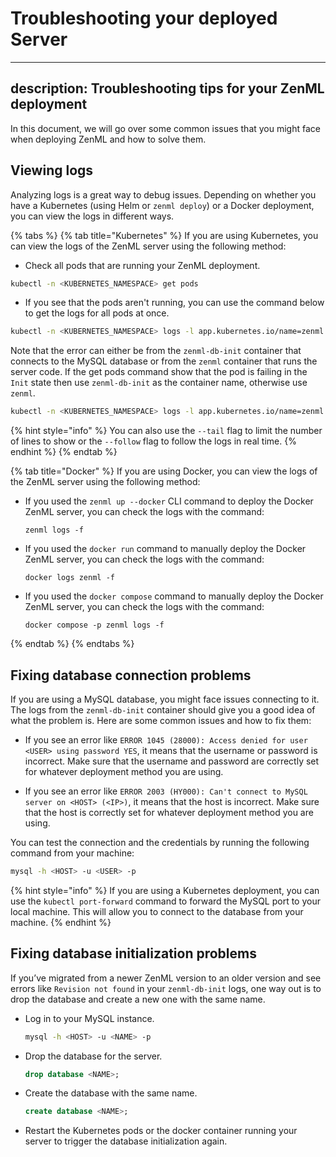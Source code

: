 # Troubleshooting your deployed Server

---
description: Troubleshooting tips for your ZenML deployment
---

In this document, we will go over some common issues that you might face when deploying ZenML and how to solve them.

## Viewing logs

Analyzing logs is a great way to debug issues. Depending on whether you have a Kubernetes (using Helm or `zenml deploy`) or a Docker deployment, you can view the logs in different ways.

{% tabs %}
{% tab title="Kubernetes" %}
If you are using Kubernetes, you can view the logs of the ZenML server using the following method:

- Check all pods that are running your ZenML deployment.

```bash
kubectl -n <KUBERNETES_NAMESPACE> get pods
```

- If you see that the pods aren't running, you can use the command below to get the logs for all pods at once.

```bash
kubectl -n <KUBERNETES_NAMESPACE> logs -l app.kubernetes.io/name=zenml
```

Note that the error can either be from the `zenml-db-init` container that connects to the MySQL database or from the `zenml` container that runs the server code. If the get pods command show that the pod is failing in the `Init` state then use `zenml-db-init` as the container name, otherwise use `zenml`.


```bash
kubectl -n <KUBERNETES_NAMESPACE> logs -l app.kubernetes.io/name=zenml -c <CONTAINER_NAME>
```

{% hint style="info" %}
You can also use the `--tail` flag to limit the number of lines to show or the `--follow` flag to follow the logs in real time.
{% endhint %}
{% endtab %}

{% tab title="Docker" %}
If you are using Docker, you can view the logs of the ZenML server using the following method:

- If you used the `zenml up --docker` CLI command to deploy the Docker ZenML server, you can check the logs with the command:

    ```shell
    zenml logs -f
    ```

- If you used the `docker run` command to manually deploy the Docker ZenML server, you can check the logs with the command:

    ```shell
    docker logs zenml -f
    ```

- If you used the `docker compose` command to manually deploy the Docker ZenML
server, you can check the logs with the command:

    ```shell
    docker compose -p zenml logs -f
    ```
{% endtab %}
{% endtabs %}

## Fixing database connection problems

If you are using a MySQL database, you might face issues connecting to it. The logs from the `zenml-db-init` container should give you a good idea of what the problem is. Here are some common issues and how to fix them:

- If you see an error like `ERROR 1045 (28000): Access denied for user <USER> using password YES`, it means that the username or password is incorrect. Make sure that the username and password are correctly set for whatever deployment method you are using.

- If you see an error like `ERROR 2003 (HY000): Can't connect to MySQL server on <HOST> (<IP>)`, it means that the host is incorrect. Make sure that the host is correctly set for whatever deployment method you are using.

You can test the connection and the credentials by running the following command from your machine:

```bash
mysql -h <HOST> -u <USER> -p
```

{% hint style="info" %}
If you are using a Kubernetes deployment, you can use the `kubectl port-forward` command to forward the MySQL port to your local machine. This will allow you to connect to the database from your machine.
{% endhint %}

## Fixing database initialization problems

If you’ve migrated from a newer ZenML version to an older version and see errors like `Revision not found` in your `zenml-db-init` logs, one way out is to drop the database and create a new one with the same name.

- Log in to your MySQL instance.
    
    ```bash
    mysql -h <HOST> -u <NAME> -p
    ```
    
- Drop the database for the server.

    ```sql
    drop database <NAME>;
    ```
    
- Create the database with the same name.
    
    ```sql
    create database <NAME>;
    ```

- Restart the Kubernetes pods or the docker container running your server to trigger the database initialization again.